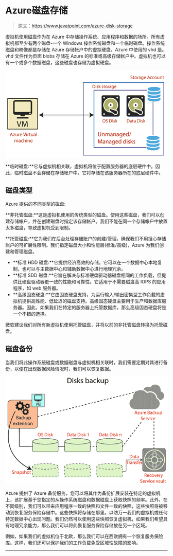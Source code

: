 # Azure磁盘存储

> 原文：<https://www.javatpoint.com/azure-disk-storage>

虚拟机使用磁盘作为在 Azure 中存储操作系统、应用程序和数据的场所。所有虚拟机都至少有两个磁盘-一个 Windows 操作系统磁盘和一个临时磁盘。操作系统磁盘和映像都是存储在 Azure 存储帐户中的虚拟硬盘。Azure 中使用的 vhd 是。vhd 文件作为页面 blobs 存储在 Azure 的标准或高级存储帐户中。虚拟机也可以有一个或多个数据磁盘，这些磁盘也存储为虚拟硬盘。

![Azure Disk Storage](img/e72cab73102b17b7c9a41f5e0334f769.png)

**临时磁盘:**它与虚拟机相关联，虚拟机将位于配置服务器的底层硬件中。因此，临时磁盘不会存储在存储帐户中。它将存储在该服务器所在的底层硬件中。

## 磁盘类型

Azure 提供的不同类型的磁盘:

**非托管磁盘:**这是虚拟机使用的传统类型的磁盘。使用这些磁盘，我们可以创建存储帐户，并在创建磁盘时指定该存储帐户。我们不能在同一个存储帐户中放置太多磁盘，导致虚拟机受到限制。

**托管磁盘:**它为我们在后台处理存储账户的创建/管理，确保我们不用担心存储账户的可扩展性限制。我们指定磁盘大小和性能层(标准/高级)，Azure 为我们创建和管理磁盘。

*   **标准 HDD 磁盘:**它提供经济高效的存储。它可以在一个数据中心本地复制，也可以与主数据中心和辅助数据中心进行地理冗余。
*   **标准 SDD 磁盘:**它旨在解决与标准硬盘驱动器磁盘相同的工作负载，但提供比硬盘驱动器更一致的性能和可靠性。它适用于不需要磁盘高 IOPS 的应用程序，如 web 服务器。
*   **高级固态硬盘:**它由固态硬盘支持，为运行输入/输出密集型工作负载的虚拟机提供高性能、低延迟的磁盘支持。高级固态硬盘主要用于生产和数据库服务器。因此，如果我们在特定的服务器上托管数据库，那么高级固态硬盘将是一个不错的选择。

微软建议我们对所有新虚拟机使用托管磁盘，并将以前的非托管磁盘转换为托管磁盘。

## 磁盘备份

当我们将此操作系统磁盘或数据磁盘与虚拟机相关联时，我们需要定期对其进行备份，以便在出现数据风险情况时，我们可以恢复数据。

![Azure Disk Storage](img/e3055a8d215c9672ca9a8817b95c4b35.png)

Azure 提供了 Azure 备份服务，您可以将其作为备份扩展安装在特定的虚拟机上，该扩展基于您指定的从操作系统磁盘和数据磁盘上获取快照的频率。此外，在不同级别，我们可以带来应用程序一致的快照和文件一致的快照，这些快照将被移动到恢复服务保险存储中。这些快照将存储在那里。以防万一我们的虚拟机或任何特定数据中心出现问题。我们仍然可以使用这些快照恢复虚拟机，如果我们希望具有地理冗余能力，那么我们可以将此恢复服务保险存储放在另一个区域。

例如，如果我们的虚拟机位于北欧，那么我们可以在西欧拥有一个恢复服务保险库。这样，我们还可以保护我们的工作负载免受区域性故障的影响。

* * *